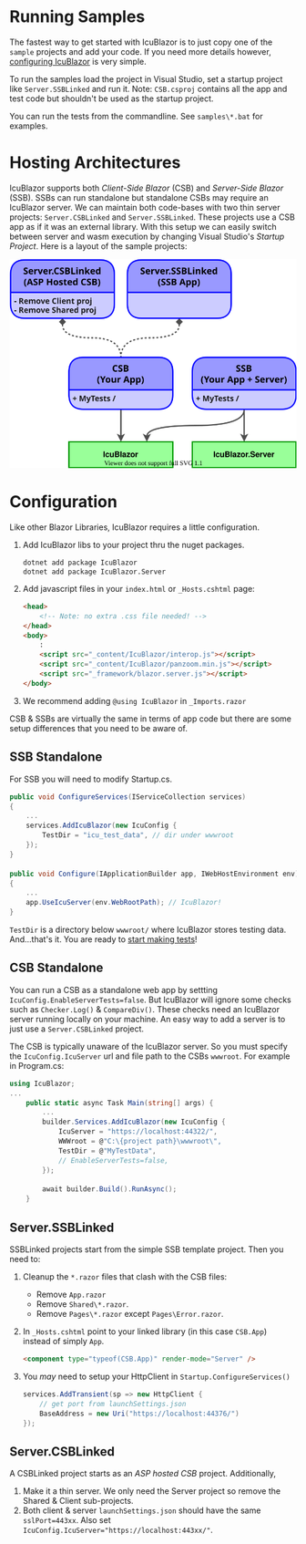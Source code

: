 
# Running Samples

The fastest way to get started with IcuBlazor is to just copy one of the `sample` projects and add your code.  If you need more details however, [configuring IcuBlazor](#configuration) is very simple.

To run the samples load the project in Visual Studio, set a startup project like `Server.SSBLinked` and run it. Note: `CSB.csproj` contains all the app and test code but shouldn't be used as the startup project.

You can run the tests from the commandline.  See `samples\*.bat` for examples.



# Hosting Architectures

IcuBlazor supports both *Client-Side Blazor* (CSB) and *Server-Side Blazor* (SSB).  SSBs can run standalone but standalone CSBs may require an IcuBlazor server.  We can maintain both code-bases with two thin server projects: `Server.CSBLinked` and `Server.SSBLinked`.  These projects use a CSB app as if it was an external library. With this setup we can easily switch between server and wasm execution by changing Visual Studio's *Startup Project*.  Here is a layout of the sample projects:

![](sample-projs.svg)

# Configuration

Like other Blazor Libraries, IcuBlazor requires a little configuration.
1. Add IcuBlazor libs to your project thru the nuget packages.
    ```
    dotnet add package IcuBlazor
    dotnet add package IcuBlazor.Server
    ```
    
1. Add javascript files in your `index.html` or `_Hosts.cshtml` page: 

    ```html
    <head>
        <!-- Note: no extra .css file needed! -->
    </head>
    <body>
        :
        <script src="_content/IcuBlazor/interop.js"></script>
        <script src="_content/IcuBlazor/panzoom.min.js"></script>
        <script src="_framework/blazor.server.js"></script>
    </body>
    ```


1. We recommend adding  `@using IcuBlazor`  in `_Imports.razor`
   

CSB & SSBs are virtually the same in terms of app code but there are some setup differences that you need to be aware of.


## SSB Standalone

For SSB you will need to modify Startup.cs.

```cs
public void ConfigureServices(IServiceCollection services)
{
    ...
    services.AddIcuBlazor(new IcuConfig {
        TestDir = "icu_test_data", // dir under wwwroot
    });
}

public void Configure(IApplicationBuilder app, IWebHostEnvironment env)
{
    ...
    app.UseIcuServer(env.WebRootPath); // IcuBlazor!
}

```

`TestDir` is a directory below `wwwroot/` where IcuBlazor stores testing data.  And...that's it.  You are ready to [start making tests](../Readme.md#Usage)! 

## CSB Standalone

You can run a CSB as a standalone web app by settting `IcuConfig.EnableServerTests=false`.  But IcuBlazor will ignore some checks such as `Checker.Log()` & `CompareDiv()`.  These checks need an IcuBlazor server running locally on your machine.  An easy way to add a server is to just use a `Server.CSBLinked` project.

The CSB is typically unaware of the IcuBlazor server. So you must specify the `IcuConfig.IcuServer` url and file path to the CSBs `wwwroot`.  For example in Program.cs:


```cs
using IcuBlazor;
...
    public static async Task Main(string[] args) {
        ...
        builder.Services.AddIcuBlazor(new IcuConfig {
            IcuServer = "https://localhost:44322/",
            WWWroot = @"C:\{project path}\wwwroot\",
            TestDir = @"MyTestData",
            // EnableServerTests=false,
        });

        await builder.Build().RunAsync();
    }
```

## Server.SSBLinked

SSBLinked projects start from the simple SSB template project. Then you need to:
1. Cleanup the `*.razor` files that clash with the CSB files:
    - Remove `App.razor`
    - Remove `Shared\*.razor`. 
    - Remove `Pages\*.razor` except `Pages\Error.razor`.  <br/>
1. In `_Hosts.cshtml` point to your linked library (in this case `CSB.App`) instead of simply `App`.
    ```html
    <component type="typeof(CSB.App)" render-mode="Server" />
    ```

1. You *may* need to setup your HttpClient in `Startup.ConfigureServices()`
    ```cs
    services.AddTransient(sp => new HttpClient {
        // get port from launchSettings.json
        BaseAddress = new Uri("https://localhost:44376/") 
    });
    ```

## Server.CSBLinked
A CSBLinked project starts as an *ASP hosted CSB* project. Additionally,

1. Make it a thin server. We only need the Server project so remove the Shared & Client sub-projects. 
1. Both client & server `launchSettings.json` should have the same `sslPort=443xx`. Also set `IcuConfig.IcuServer="https://localhost:443xx/"`.


